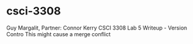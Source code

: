 # csci-3308
Guy Margalit, Partner: Connor Kerry
CSCI 3308 Lab 5 Writeup - Version Contro
This might cause a merge conflict